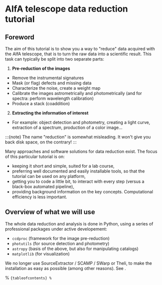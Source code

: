 # AIfA telescope data reduction tutorial

## Foreword


The aim of this tutorial is to show you a way to "reduce" data acquired with the AIfA telescope, that is to turn the raw data into a scientific result.
This task can typically be split into two separate parts:

1) **Pre-reduction of the images**
 * Remove the instrumental signatures
 * Mask (or flag) defects and missing data
 * Characterize the noise, create a weight map
 * Calibrate the images astrometrically and photometrically (and for spectra: perform wavelength calibration)
 * Produce a stack (coaddition)


2) **Extracting the information of interest**
 * For example: object detection and photometry, creating a light curve, extraction of a spectrum, production of a color image...

:::{note}
The name "reduction" is somewhat misleading. It won't give you back disk space, on the contrary!
:::

Many approaches and software solutions for data reduction exist. The focus of this particular tutorial is on:
* keeping it short and simple, suited for a lab course,
* preferring well documented and easily installable tools, so that the tutorial can be used on any platform,
* getting you to code a little bit, to interact with every step (versus a black-box automated pipeline),
* providing background information on the key concepts. Computational efficiency is less important.


## Overview of what we will use


The whole data reduction and analysis is done in Python, using a series of professional packages under active developement:


* `ccdproc` (framework for the image pre-reduction)
* `photutils` (for source detection and photometry)
* `astropy` (basis of the above, but also for manipulating catalogs)
* `matplotlib` (for visualization)

We no longer use SourceExtractor / SCAMP / SWarp or Theli, to make the installation as easy as possible (among other reasons). See [](more.md).


% ```{tableofcontents}
% ```
